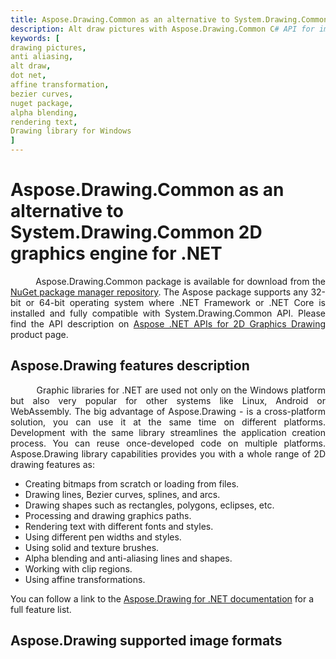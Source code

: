 ```yaml
---
title: Aspose.Drawing.Common as an alternative to System.Drawing.Common 2D graphics engine for .NET
description: Alt draw pictures with Aspose.Drawing.Common C# API for image drawing. Alternative to Microsoft NET System.Drawing.Common image drawing library for Windows 2D graphics. Nuget package download.
keywords: [
drawing pictures,
anti aliasing,
alt draw,
dot net,
affine transformation,
bezier curves,
nuget package,
alpha blending,
rendering text,
Drawing library for Windows
]
---
```


# Aspose.Drawing.Common as an alternative to System.Drawing.Common 2D graphics engine for .NET

<p align='justify'>
&nbsp;&nbsp;&nbsp;&nbsp;&nbsp;&nbsp;&nbsp;&nbsp;
Aspose.Drawing.Common package is available for download from the  <a href="https://www.nuget.org/packages/Aspose.Drawing.Common">NuGet package manager repository</a>. The Aspose package supports any 32-bit or 64-bit operating system where .NET Framework or .NET Core is installed and fully compatible with System.Drawing.Common API. Please find the API description on <a href="https://products.aspose.com/drawing/net/">Aspose .NET APIs for 2D Graphics Drawing</a> product page.
</p>


## Aspose.Drawing features description


<p align='justify'>
&nbsp;&nbsp;&nbsp;&nbsp;&nbsp;&nbsp;&nbsp;&nbsp;
Graphic libraries for .NET are used not only on the Windows platform but also very popular for other systems like Linux, Android or WebAssembly. The big advantage of Aspose.Drawing - is a cross-platform solution, you can use it at the same time on different platforms. Development with the same library streamlines the application creation process. You can reuse once-developed code on multiple platforms. Aspose.Drawing library capabilities provides you with a whole range of 2D drawing features as:
</p>

- Creating bitmaps from scratch or loading from files.
- Drawing lines, Bezier curves, splines, and arcs.
- Drawing shapes such as rectangles, polygons, eclipses, etc.
- Processing and drawing graphics paths.
- Rendering text with different fonts and styles.
- Using different pen widths and styles.
- Using solid and texture brushes.
- Alpha blending and anti-aliasing lines and shapes.
- Working with clip regions.
- Using affine transformations.

You can follow a link to the <a href="https://docs.aspose.com/drawing/net/">Aspose.Drawing for .NET documentation</a> for a full feature list.


## Aspose.Drawing supported image formats

<p align='justify'>
&nbsp;&nbsp;&nbsp;&nbsp;&nbsp;&nbsp;&nbsp;&nbsp;

</p>
